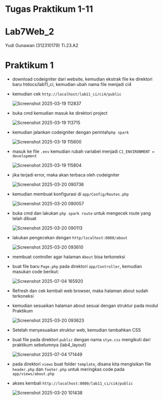 # Tugas Praktikum 1-11
# Lab7Web_2

Yudi Gunawan (312310179)
Ti.23.A2

# Praktikum 1
- download codeigniter dari website, kemudian ekstrak file ke direktori baru
  htdocs/lab11_ci, kemudian ubah nama file menjadi ci4
- kemudian cek ```http://localhost/lab11_ci/ci4/public```
  
  ![Screenshot 2025-03-19 112837](https://github.com/user-attachments/assets/5fc81915-ec3a-4c8f-ab46-39f80f405570)

- buka cmd kemudian masuk ke direktori project

  ![Screenshot 2025-03-19 113715](https://github.com/user-attachments/assets/f9b999d1-78ae-479c-b2b1-fe99bc260f60)

- kemudian jalankan codeigniter dengan perintah```php spark```

  ![Screenshot 2025-03-19 115600](https://github.com/user-attachments/assets/66a4c97d-22aa-4713-b622-f84d69dbc613)

- masuk ke file ```.env``` kemudian rubah variabel menjadi ```CI_ENVIRONMENT = development```

  ![Screenshot 2025-03-19 115804](https://github.com/user-attachments/assets/edbea406-2c10-4897-b25c-8f4df027bb3e)

- jika terjadi error, maka akan terbaca oleh codeigniter

  ![Screenshot 2025-03-20 090736](https://github.com/user-attachments/assets/80acd4b2-2a46-49e1-a933-4d3d783296d7)

- kemudian membuat konfigurasi di ```app/Config/Routes.php```

  ![Screenshot 2025-03-20 090057](https://github.com/user-attachments/assets/9b9ff089-79fe-463b-b343-554d8f1067dd)

- buka cmd dan lakukan ```php spark route``` untuk mengecek route yang telah dibuat

  ![Screenshot 2025-03-20 090113](https://github.com/user-attachments/assets/02738ed4-bbc8-4ca7-8c94-c3e15bcd147f)

- lakukan pengecekan dengan ```http/localhost:8080/about```

  ![Screenshot 2025-03-20 093610](https://github.com/user-attachments/assets/02b2b0d6-22d0-42fd-bf70-2fa78fcda5d9)

- membuat controller agar halaman ```About```  bisa terkoneksi
- buat file baru ```Page.php``` pada direktori ```app/Controller```, kemudian masukan code berikut:

  ![Screenshot 2025-07-04 165920](https://github.com/user-attachments/assets/6a9cad8b-28a6-4105-8c83-345581ed5440)

- Refresh dan cek kembali web browser, maka halaman about sudah terkoneksi
- kemudian sesuaikan halaman about sesuai dengan struktur pada modul Praktikum

  ![Screenshot 2025-03-20 093623](https://github.com/user-attachments/assets/5385558a-b416-47b6-b0ab-affb08da59a9)
 
- Setelah menyesuaikan struktur web, kemudian tambahkan CSS
- buat file pada direktori ```public``` dengan nama ```stye.css``` mengikuti dari praktikum sebelumnya (lab4_layout)

  ![Screenshot 2025-07-04 171449](https://github.com/user-attachments/assets/c4239f70-2ae6-4219-983b-a8d259c34045)

- pada direktori ```views``` buat folder ```template```, disana kita mengisikan file ```header.php``` dan ```footer.php``` untuk meringkas code pada ```app/views/about.php```
- akses kembali ```http://localhost:8080/lab11_ci/ci4/public```

  ![Screenshot 2025-03-20 101438](https://github.com/user-attachments/assets/58238671-b451-4aa2-8408-e200381ea575)
